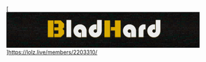 [![Header](https://github.com/Bladhard/Bladhard/blob/main/Bladhard%20github.png)]https://lolz.live/members/2203310/
